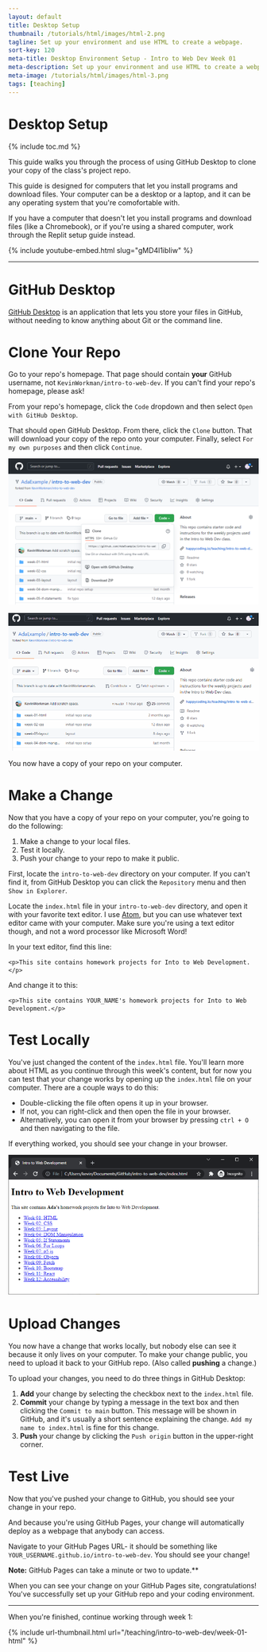 ```yaml
---
layout: default
title: Desktop Setup
thumbnail: /tutorials/html/images/html-2.png
tagline: Set up your environment and use HTML to create a webpage.
sort-key: 120
meta-title: Desktop Environment Setup - Intro to Web Dev Week 01
meta-description: Set up your environment and use HTML to create a webpage.
meta-image: /tutorials/html/images/html-3.png
tags: [teaching]
---
```


# Desktop Setup

{% include toc.md %}

This guide walks you through the process of using GitHub Desktop to clone your
copy of the class's project repo.

This guide is designed for computers that let you install programs and download files. Your computer can be a desktop or a laptop, and it can be any operating system that you're comofortable with.

If you have a computer that doesn't let you install programs and download files (like a Chromebook), or if you're using a shared computer, work through the Replit setup guide instead.

{% include youtube-embed.html slug="gMD4l1ibIiw" %}

---

# GitHub Desktop

[GitHub Desktop](https://desktop.github.com) is an application that lets you store your files in GitHub, without needing to know anything about Git or the command line.

# Clone Your Repo

Go to your repo's homepage. That page should contain **your** GitHub username, not `KevinWorkman/intro-to-web-dev`. If you can't find your repo's homepage, please ask!

From your repo's homepage, click the `Code` dropdown and then select `Open with GitHub Desktop`.

That should open GitHub Desktop. From there, click the `Clone` button. That will download your copy of the repo onto your computer. Finally, select `For my
own purposes` and then click `Continue`.

![clone button](/teaching/intro-to-web-dev/images/week-01-html/clone-1.png)

![cloning repo](/teaching/intro-to-web-dev/images/week-01-html/clone-2.gif)

You now have a copy of your repo on your computer.

# Make a Change

Now that you have a copy of your repo on your computer, you're going to do the following:

1. Make a change to your local files.
2. Test it locally.
3. Push your change to your repo to make it public.

First, locate the `intro-to-web-dev` directory on your computer. If you can't find it, from GitHub Desktop you can click the `Repository` menu and then `Show in Explorer`.

Locate the `index.html` file in your `intro-to-web-dev` directory, and open it with your favorite text editor. I use [Atom](https://atom.io), but you can use whatever text editor came with your computer. Make sure you're using a text editor though, and not a word processor like Microsoft Word!

In your text editor, find this line:

```
<p>This site contains homework projects for Into to Web Development.</p>
```

And change it to this:

```
<p>This site contains YOUR_NAME's homework projects for Into to Web Development.</p>
```

# Test Locally

You've just changed the content of the `index.html` file. You'll learn more about HTML as you continue through this week's content, but for now you can test that your change works by opening up the `index.html` file on your computer. There are a couple ways to do this:

- Double-clicking the file often opens it up in your browser.
- If not, you can right-click and then open the file in your browser.
- Alternatively, you can open it from your browser by pressing `ctrl + O` and then navigating to the file.

If everything worked, you should see your change in your browser.

![local browser](/teaching/intro-to-web-dev/images/week-01-html/local-1.png)

# Upload Changes

You now have a change that works locally, but nobody else can see it because it
only lives on your computer. To make your change public, you need to upload it
back to your GitHub repo. (Also called **pushing** a change.)

To upload your changes, you need to do three things in GitHub Desktop:

1. **Add** your change by selecting the checkbox next to the `index.html` file.
2. **Commit** your change by typing a message in the text box and then clicking the `Commit to main` button. This message will be shown in GitHub, and it's usually a short sentence explaining the change. `Add my name to index.html` is fine for this change.
3. **Push** your change by clicking the `Push origin` button in the upper-right corner.

# Test Live

Now that you've pushed your change to GitHub, you should see your change in your repo.

And because you're using GitHub Pages, your change will automatically deploy as
a webpage that anybody can access.

Navigate to your GitHub Pages URL- it should be something like `YOUR_USERNAME.github.io/intro-to-web-dev`. You should see your change!

**Note:** GitHub Pages can take a minute or two to update.**

When you can see your change on your GitHub Pages site, congratulations! You've successfully set up your GitHub repo and your coding environment.

---

When you're finished, continue working through week 1:

{% include url-thumbnail.html url="/teaching/intro-to-web-dev/week-01-html" %}
